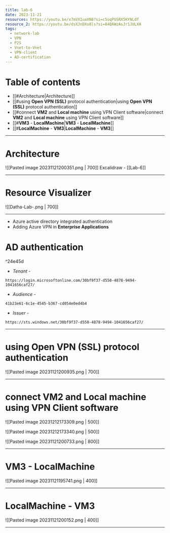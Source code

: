 ```yaml
---
title: lab-6
date: 2023-11-21
resources: https://youtu.be/x7mVXIuaXN8?si=c5oqPUSRX5KYNLdf
resource_2: https://youtu.be/dsXJnDXo8ls?si=84QAWzAsJr1JULXA
tags:
  - network-lab
  - VPN
  - P2S
  - Vnet-to-Vnet
  - VPN-client
  - AD-certification
---
```

# Table of contents

- [[#Architecture|Architecture]]
- [[#using **Open VPN (SSL)** protocol authentication|using **Open VPN (SSL)** protocol authentication]]
- [[#connect **VM2** and **Local machine**  using VPN Client software|connect **VM2** and **Local machine**  using VPN Client software]]
- [[#**VM3** - **LocalMachine**|**VM3** - **LocalMachine**]]
- [[#**LocalMachine** - **VM3**|**LocalMachine** - **VM3**]]

---
# Architecture

![[Pasted image 20231121200351.png | 700]]
Excalidraw - [[Lab-6]]

---
# Resource Visualizer

![[Datha-Lab-.png | 700]]

---

- Azure active directory integrated authentication
- Adding Azure VPN in **Enterprise Applications**

# AD authentication

^24e45d

- *Tenant* - 
```copy
https://login.microsoftonline.com/30bf9f37-d550-4878-9494-1041656caf27/
```

- *Audience* - 
```copy
41b23e61-6c1e-4545-b367-cd054e0ed4b4
```

- *Issuer* - 
```
https://sts.windows.net/30bf9f37-d550-4878-9494-1041656caf27/
```

---
# using **Open VPN (SSL)** protocol authentication

![[Pasted image 20231121200935.png | 700]]

---
# connect **VM2** and **Local machine**  using VPN Client software

![[Pasted image 20231212173309.png | 500]]

![[Pasted image 20231212173340.png | 500]]

![[Pasted image 20231121200733.png | 800]]

---
# **VM3** - **LocalMachine**

![[Pasted image 20231121195741.png | 400]]

---
# **LocalMachine** - **VM3**

![[Pasted image 20231121200152.png | 400]]

---